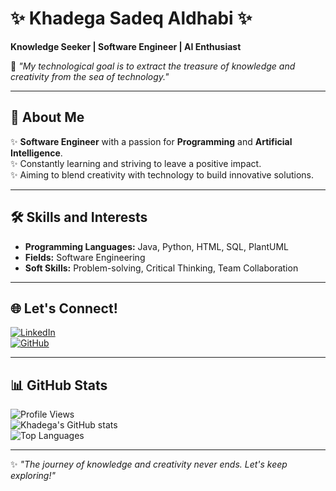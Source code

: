 # ✨ Khadega Sadeq Aldhabi ✨  
**Knowledge Seeker | Software Engineer | AI Enthusiast**  

🌟 *"My technological goal is to extract the treasure of knowledge and creativity from the sea of technology."*  

---

## 📌 About Me  
✨ **Software Engineer** with a passion for **Programming** and **Artificial Intelligence**.  
✨ Constantly learning and striving to leave a positive impact.  
✨ Aiming to blend creativity with technology to build innovative solutions.  

---

## 🛠️ Skills and Interests  
- **Programming Languages:** Java, Python, HTML, SQL, PlantUML
- **Fields:** Software Engineering 
- **Soft Skills:** Problem-solving, Critical Thinking, Team Collaboration  

---

## 🌐 Let's Connect!  
[![LinkedIn](https://img.shields.io/badge/LinkedIn-Connect-blue)](https://www.linkedin.com/in/khadega-sadeq-5b408a2b4?utm_source=share&utm_campaign=share_via&utm_content=profile&utm_medium=android_app)  
[![GitHub](https://img.shields.io/badge/GitHub-Follow-black)](https://github.com/khadegasadeq)  

---

## 📊 GitHub Stats  
![Profile Views](https://komarev.com/ghpvc/?username=khadegasadeq&color=blue&style=flat-square)  
![Khadega's GitHub stats](https://github-readme-stats.vercel.app/api?username=khadegasadeq&show_icons=true&theme=radical)  
![Top Languages](https://github-readme-stats.vercel.app/api/top-langs/?username=khadegasadeq&layout=compact&theme=radical)  

---

✨ *"The journey of knowledge and creativity never ends. Let's keep exploring!"*
